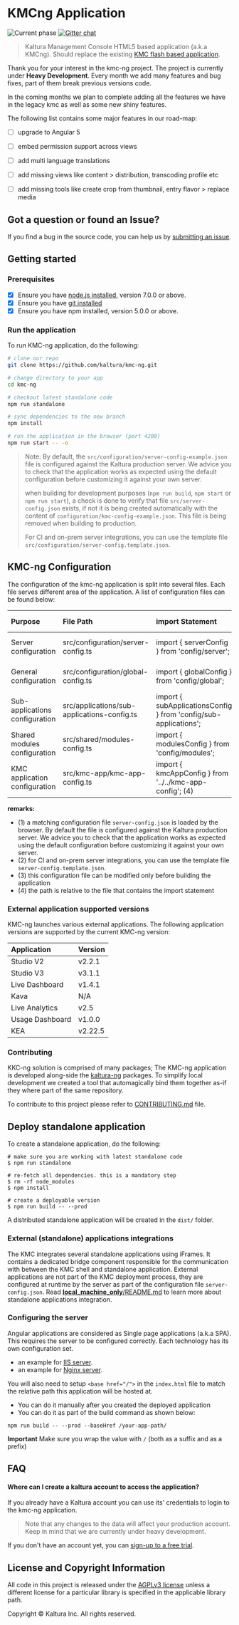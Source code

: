 # KMCng Application
![Current phase](https://img.shields.io/badge/Current_Phase-Heavy_Development-red.svg)
[![Gitter chat](https://badges.gitter.im/kaltura-ng/kmc-ng.png)](https://gitter.im/kaltura-ng/kmc-ng)


> Kaltura Management Console HTML5 based application (a.k.a KMCng). Should replace the existing [KMC flash based application](https://kmc.kaltura.com/index.php/kmc/kmc).

Thank you for your interest in the kmc-ng project. The project is currently under **Heavy Development**. Every month we add many features and bug fixes, part of them break previous versions code.

In the coming months we plan to complete adding all the features we have in the legacy kmc as well as some new shiny features.

The following list contains some major features in our road-map:
- [ ] upgrade to Angular 5
- [ ] embed permission support across views
- [ ] add multi language translations
- [ ] add missing views like  content > distribution, transcoding profile etc
- [ ] add missing tools like create crop from thumbnail, entry flavor > replace media


## <a name="issue"></a> Got a question or found an Issue?
If you find a bug in the source code, you can help us by
[submitting an issue](https://github.com/kaltura/kmc-ng/issues).
 
## Getting started

### Prerequisites

- [x] Ensure you have [node.js installed](https://nodejs.org/en/download/current/), version 7.0.0 or above. 
- [x] Ensure you have [git installed](https://git-for-windows.github.io/) 
- [x] Ensure you have npm installed, version 5.0.0 or above.

### Run the application
To run KMC-ng application, do the following:

```bash
# clone our repo
git clone https://github.com/kaltura/kmc-ng.git

# change directory to your app
cd kmc-ng

# checkout latest standalone code
npm run standalone

# sync dependencies to the new branch
npm install

# run the application in the browser (port 4200)
npm run start -- -o
```

> Note: By default, the `src/configuration/server-config-example.json` file is configured against the Kaltura production server. We advice you to check that the application works as expected using the default configuration before customizing it against your own server.
>
> when building for development purposes (`npm run build`, `npm start` or `npm run start`), a check is done to verify that file `src/server-config.json` exists, if not it is being created automatically with the content of `configuration/kmc-config-example.json`. This file is being removed when building to production.
>
> For CI and on-prem server integrations, you can use the template file `src/configuration/server-config.template.json`.



## KMC-ng Configuration

The configuration of the kmc-ng application is split into several files. Each file serves different area of the application. A list of configuration files can be found below:



| Purpose | File Path | import Statement | Can be used by |  Load phase |
|:-------|:-------|:-------|:-------|:-------|
| Server configuration | src/configuration/server-config.ts | import { serverConfig } from 'config/server'; | All source base | runtime configuration (1)(2) |
| General configuration | src/configuration/global-config.ts | import { globalConfig } from 'config/global'; | All source base | transpile into the app bundle (3) |
| Sub-applications configuration | src/applications/sub-applications-config.ts | import { subApplicationsConfig } from 'config/sub-applications'; | folder 'applications' | transpile into the app bundle (3) |
 | Shared modules configuration | src/shared/modules-config.ts | import { modulesConfig } from 'config/modules'; | folder 'shared' | transpile into the app bundle (3) |
 | KMC application configuration | src/kmc-app/kmc-app-config.ts | import { kmcAppConfig } from '../../kmc-app-config'; (4) | folder 'kmc-app' | transpile into the app bundle (3) |
**remarks:**
- (1) a matching configuration file `server-config.json` is loaded by the browser. By default the file is configured against the Kaltura production server. We advice you to check that the application works as expected using the default configuration before customizing it against your own server.
- (2) for CI and on-prem server integrations, you can use the template file `server-config.template.json`.
- (3) this configuration file can be modified only before building the application
- (4) the path is relative to the file that contains the import statement

### External application supported versions

KMC-ng launches various external applications. The following application versions are supported by the current KMC-ng version:

| Application | Version | 
|:-------|:-------|
| Studio V2 | v2.2.1 |
| Studio V3 | v3.1.1 |
| Live Dashboard | v1.4.1 |
| Kava | N/A |
| Live Analytics | v2.5 |
| Usage Dashboard | v1.0.0 |
| KEA | v2.22.5 |
 
### Contributing
KKC-ng solution is comprised of many packages; The KMC-ng application is developed along-side the [kaltura-ng](https://github.com/kaltura/kaltura-ng) packages. To simplify local development we created a tool that automagically bind them together as-if they where part of the same repository.

To contribute to this project please refer to [CONTRIBUTING.md](CONTRIBUTING.md) file.

## Deploy standalone application

To create a standalone application, do the following:
```
# make sure you are working with latest standalone code
$ npm run standalone

# re-fetch all dependencies. this is a mandatory step
$ rm -rf node_modules
$ npm install

# create a deployable version
$ npm run build -- --prod
```

A distributed standalone application will be created in the `dist/` folder.

### External (standalone) applications integrations
The KMC integrates several standalone applications using iFrames. It contains a dedicated bridge component responsible for the communication with between the KMC shell and standalone application. External applications are not part of the KMC deployment process, they are configured at runtime by the server as part of the configuration file `server-config.json`. Read [__local_machine_only__/README.md](./__local_machine_only__/README.md) to learn more about standalone applications integration.


### Configuring the server
Angular applications are considered as Single page applications (a.k.a SPA). This requires the server to be configured correctly. Each technology has its own configuration set.
- an example for [IIS server](https://gingter.org/2017/03/20/deep-link-angular-spa-iis/).
- an example for [Nginx server](https://gist.github.com/dimitardanailov/7a7c4e3be9e03d1b578a).

You will also need to setup `<base href="/">` in the `index.html` file to match the relative path this application will be hosted at.
- You can do it manually after you created the deployed application
- You can do it as part of the build command as shown below:
```
npm run build -- --prod --baseHref /your-app-path/
```

**Important** Make sure you wrap the value with `/` (both as a suffix and as a prefix)

## FAQ

#### Where can I create a kaltura account to access the application?
If you already have a Kaltura account you can use its' credentials to login to the kmc-ng application.
 
> Note that any changes to the data will affect your production account. Keep in mind that we are currently under heavy development.
 
 If you don't have an account yet, you can [sign-up to a free trial](https://corp.kaltura.com/free-trial).


## License and Copyright Information
All code in this project is released under the [AGPLv3 license](http://www.gnu.org/licenses/agpl-3.0.html) unless a different license for a particular library is specified in the applicable library path.

Copyright © Kaltura Inc. All rights reserved.
